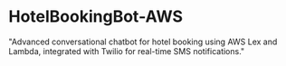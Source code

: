 # HotelBookingBot-AWS
"Advanced conversational chatbot for hotel booking using AWS Lex and Lambda, integrated with Twilio for real-time SMS notifications."
